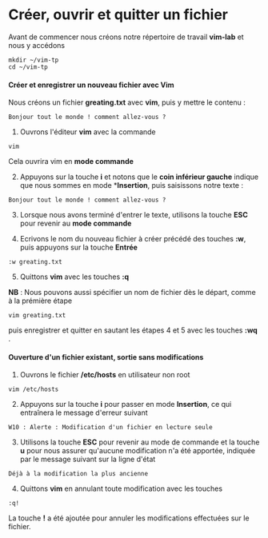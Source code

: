 # Créer, ouvrir et quitter un fichier

Avant de commencer nous créons notre répertoire de travail **vim-lab** et nous y accédons

```
mkdir ~/vim-tp
cd ~/vim-tp
```

#### Créer et enregistrer un nouveau fichier avec Vim

Nous créons un fichier **greating.txt** avec **vim**, puis y mettre le contenu :

```
Bonjour tout le monde ! comment allez-vous ?
```

1. Ouvrons l'éditeur **vim** avec la commande

```
vim
```

Cela ouvrira vim en **mode commande**

2. Appuyons sur la touche **i** et notons que le **coin inférieur gauche** indique que nous sommes en mode ***Insertion**, puis saisissons notre texte :

```
Bonjour tout le monde ! comment allez-vous ?
```

3. Lorsque nous avons terminé d'entrer le texte, utilisons la touche **ESC** pour revenir au **mode commande**

4. Ecrivons le nom du nouveau fichier à créer précédé des touches **:w**, puis appuyons sur la touche **Entrée**

```
:w greating.txt
```

5. Quittons **vim** avec les touches **:q**

**NB** : Nous pouvons aussi spécifier un nom de fichier dès le départ, comme à la prémière étape  

```
vim greating.txt
```

puis enregistrer et quitter en sautant les étapes 4 et 5 avec les touches **:wq** .


#### Ouverture d'un fichier existant, sortie sans modifications

1. Ouvrons le fichier **/etc/hosts** en utilisateur non root

```
vim /etc/hosts
```

2. Appuyons sur la touche **i** pour passer en mode **Insertion**, ce qui entraînera le message d'erreur suivant

```
W10 : Alerte : Modification d'un fichier en lecture seule
```

3. Utilisons la touche **ESC** pour revenir au mode de commande et la touche **u** pour nous assurer qu'aucune modification n'a été apportée, indiquée par le message suivant sur la ligne d'état

```
Déjà à la modification la plus ancienne
```

4. Quittons **vim** en annulant toute modification avec les touches

```
:q!
```

La touche **!** a été ajoutée pour annuler les modifications effectuées sur le fichier.